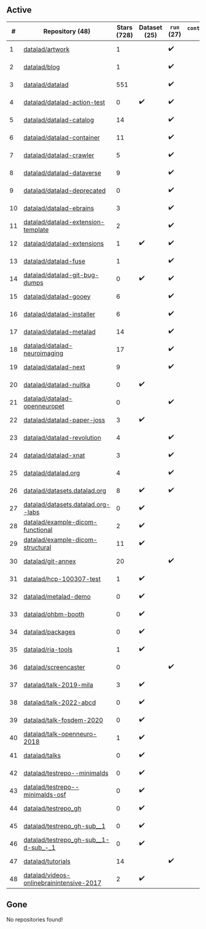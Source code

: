 ## Active
| # | Repository (48) | Stars (728) | Dataset (25) | `run` (27) | `containers-run` | Last Modified |
| --- | --- | --- | --- | --- | --- | --- |
| 1 | [datalad/artwork](https://github.com/datalad/artwork) | 1 |  | :heavy_check_mark: |  | 2024-08-08 09:09:32+00:00 |
| 2 | [datalad/blog](https://github.com/datalad/blog) | 1 |  | :heavy_check_mark: |  | 2024-08-05 15:13:05+00:00 |
| 3 | [datalad/datalad](https://github.com/datalad/datalad) | 551 |  | :heavy_check_mark: |  | 2024-12-17 17:34:12+00:00 |
| 4 | [datalad/datalad-action-test](https://github.com/datalad/datalad-action-test) | 0 | :heavy_check_mark: | :heavy_check_mark: |  | 2023-02-10 01:42:57+00:00 |
| 5 | [datalad/datalad-catalog](https://github.com/datalad/datalad-catalog) | 14 |  | :heavy_check_mark: |  | 2024-11-28 20:35:52+00:00 |
| 6 | [datalad/datalad-container](https://github.com/datalad/datalad-container) | 11 |  | :heavy_check_mark: |  | 2024-09-16 16:02:36+00:00 |
| 7 | [datalad/datalad-crawler](https://github.com/datalad/datalad-crawler) | 5 |  | :heavy_check_mark: |  | 2024-11-18 13:52:06+00:00 |
| 8 | [datalad/datalad-dataverse](https://github.com/datalad/datalad-dataverse) | 9 |  | :heavy_check_mark: |  | 2024-10-29 14:50:42+00:00 |
| 9 | [datalad/datalad-deprecated](https://github.com/datalad/datalad-deprecated) | 0 |  | :heavy_check_mark: |  | 2024-03-25 12:32:06+00:00 |
| 10 | [datalad/datalad-ebrains](https://github.com/datalad/datalad-ebrains) | 3 |  | :heavy_check_mark: |  | 2023-07-14 11:33:10+00:00 |
| 11 | [datalad/datalad-extension-template](https://github.com/datalad/datalad-extension-template) | 2 |  | :heavy_check_mark: |  | 2024-07-19 10:25:05+00:00 |
| 12 | [datalad/datalad-extensions](https://github.com/datalad/datalad-extensions) | 1 | :heavy_check_mark: | :heavy_check_mark: |  | 2025-01-08 12:23:11+00:00 |
| 13 | [datalad/datalad-fuse](https://github.com/datalad/datalad-fuse) | 1 |  | :heavy_check_mark: |  | 2024-11-18 16:22:19+00:00 |
| 14 | [datalad/datalad-git-bug-dumps](https://github.com/datalad/datalad-git-bug-dumps) | 0 | :heavy_check_mark: | :heavy_check_mark: |  | 2021-04-08 18:04:01+00:00 |
| 15 | [datalad/datalad-gooey](https://github.com/datalad/datalad-gooey) | 6 |  | :heavy_check_mark: |  | 2024-02-20 12:08:16+00:00 |
| 16 | [datalad/datalad-installer](https://github.com/datalad/datalad-installer) | 6 |  | :heavy_check_mark: |  | 2024-12-13 22:55:18+00:00 |
| 17 | [datalad/datalad-metalad](https://github.com/datalad/datalad-metalad) | 14 |  | :heavy_check_mark: |  | 2024-01-23 15:25:21+00:00 |
| 18 | [datalad/datalad-neuroimaging](https://github.com/datalad/datalad-neuroimaging) | 17 |  | :heavy_check_mark: |  | 2024-12-09 22:10:13+00:00 |
| 19 | [datalad/datalad-next](https://github.com/datalad/datalad-next) | 9 |  | :heavy_check_mark: |  | 2024-12-17 10:05:02+00:00 |
| 20 | [datalad/datalad-nuitka](https://github.com/datalad/datalad-nuitka) | 0 | :heavy_check_mark: |  |  | 2022-08-12 17:13:20+00:00 |
| 21 | [datalad/datalad-openneuropet](https://github.com/datalad/datalad-openneuropet) | 0 |  | :heavy_check_mark: |  | 2023-09-11 09:54:12+00:00 |
| 22 | [datalad/datalad-paper-joss](https://github.com/datalad/datalad-paper-joss) | 3 | :heavy_check_mark: |  |  | 2021-06-26 04:05:27+00:00 |
| 23 | [datalad/datalad-revolution](https://github.com/datalad/datalad-revolution) | 4 |  | :heavy_check_mark: |  | 2019-05-14 21:39:49+00:00 |
| 24 | [datalad/datalad-xnat](https://github.com/datalad/datalad-xnat) | 3 |  | :heavy_check_mark: |  | 2023-12-11 21:36:41+00:00 |
| 25 | [datalad/datalad.org](https://github.com/datalad/datalad.org) | 4 |  | :heavy_check_mark: |  | 2025-01-18 01:16:02+00:00 |
| 26 | [datalad/datasets.datalad.org](https://github.com/datalad/datasets.datalad.org) | 8 | :heavy_check_mark: | :heavy_check_mark: |  | 2025-01-16 19:48:26+00:00 |
| 27 | [datalad/datasets.datalad.org--labs](https://github.com/datalad/datasets.datalad.org--labs) | 0 | :heavy_check_mark: |  |  | 2018-05-18 20:47:27+00:00 |
| 28 | [datalad/example-dicom-functional](https://github.com/datalad/example-dicom-functional) | 2 | :heavy_check_mark: |  |  | 2018-04-27 06:57:04+00:00 |
| 29 | [datalad/example-dicom-structural](https://github.com/datalad/example-dicom-structural) | 11 | :heavy_check_mark: |  |  | 2018-04-27 07:40:52+00:00 |
| 30 | [datalad/git-annex](https://github.com/datalad/git-annex) | 20 |  | :heavy_check_mark: |  | 2025-01-17 12:15:24+00:00 |
| 31 | [datalad/hcp-100307-test](https://github.com/datalad/hcp-100307-test) | 1 | :heavy_check_mark: |  |  | 2017-11-29 14:33:44+00:00 |
| 32 | [datalad/metalad-demo](https://github.com/datalad/metalad-demo) | 0 | :heavy_check_mark: |  |  | 2023-01-30 14:55:28+00:00 |
| 33 | [datalad/ohbm-booth](https://github.com/datalad/ohbm-booth) | 0 | :heavy_check_mark: |  |  | 2020-06-22 21:54:46+00:00 |
| 34 | [datalad/packages](https://github.com/datalad/packages) | 0 | :heavy_check_mark: |  |  | 2020-10-25 15:09:21+00:00 |
| 35 | [datalad/ria-tools](https://github.com/datalad/ria-tools) | 1 | :heavy_check_mark: |  |  | 2021-04-21 13:42:23+00:00 |
| 36 | [datalad/screencaster](https://github.com/datalad/screencaster) | 0 |  | :heavy_check_mark: |  | 2022-03-01 14:07:44+00:00 |
| 37 | [datalad/talk-2019-mila](https://github.com/datalad/talk-2019-mila) | 3 | :heavy_check_mark: |  |  | 2019-03-28 13:36:31+00:00 |
| 38 | [datalad/talk-2022-abcd](https://github.com/datalad/talk-2022-abcd) | 0 | :heavy_check_mark: |  |  | 2022-03-14 13:42:21+00:00 |
| 39 | [datalad/talk-fosdem-2020](https://github.com/datalad/talk-fosdem-2020) | 0 | :heavy_check_mark: |  |  | 2020-02-01 11:04:11+00:00 |
| 40 | [datalad/talk-openneuro-2018](https://github.com/datalad/talk-openneuro-2018) | 1 | :heavy_check_mark: |  |  | 2019-03-26 02:46:11+00:00 |
| 41 | [datalad/talks](https://github.com/datalad/talks) | 0 | :heavy_check_mark: |  |  | 2018-10-12 18:28:52+00:00 |
| 42 | [datalad/testrepo--minimalds](https://github.com/datalad/testrepo--minimalds) | 0 | :heavy_check_mark: |  |  | 2023-03-16 15:09:28+00:00 |
| 43 | [datalad/testrepo--minimalds-osf](https://github.com/datalad/testrepo--minimalds-osf) | 0 | :heavy_check_mark: |  |  | 2020-06-20 11:29:48+00:00 |
| 44 | [datalad/testrepo_gh](https://github.com/datalad/testrepo_gh) | 0 | :heavy_check_mark: |  |  | 2021-06-03 19:20:15+00:00 |
| 45 | [datalad/testrepo_gh-sub__1](https://github.com/datalad/testrepo_gh-sub__1) | 0 | :heavy_check_mark: |  |  | 2021-06-03 19:20:08+00:00 |
| 46 | [datalad/testrepo_gh-sub__1-d-sub_-_1](https://github.com/datalad/testrepo_gh-sub__1-d-sub_-_1) | 0 | :heavy_check_mark: |  |  | 2021-06-03 19:19:59+00:00 |
| 47 | [datalad/tutorials](https://github.com/datalad/tutorials) | 14 |  | :heavy_check_mark: |  | 2023-08-03 21:01:44+00:00 |
| 48 | [datalad/videos-onlinebrainintensive-2017](https://github.com/datalad/videos-onlinebrainintensive-2017) | 2 | :heavy_check_mark: |  |  | 2018-01-22 16:59:22+00:00 |

## Gone
No repositories found!
